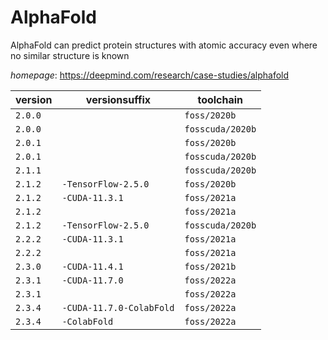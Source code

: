 # AlphaFold

AlphaFold can predict protein structures with atomic accuracy even where no similar structure is known

*homepage*: <https://deepmind.com/research/case-studies/alphafold>

version | versionsuffix | toolchain
--------|---------------|----------
``2.0.0`` |  | ``foss/2020b``
``2.0.0`` |  | ``fosscuda/2020b``
``2.0.1`` |  | ``foss/2020b``
``2.0.1`` |  | ``fosscuda/2020b``
``2.1.1`` |  | ``fosscuda/2020b``
``2.1.2`` | ``-TensorFlow-2.5.0`` | ``foss/2020b``
``2.1.2`` | ``-CUDA-11.3.1`` | ``foss/2021a``
``2.1.2`` |  | ``foss/2021a``
``2.1.2`` | ``-TensorFlow-2.5.0`` | ``fosscuda/2020b``
``2.2.2`` | ``-CUDA-11.3.1`` | ``foss/2021a``
``2.2.2`` |  | ``foss/2021a``
``2.3.0`` | ``-CUDA-11.4.1`` | ``foss/2021b``
``2.3.1`` | ``-CUDA-11.7.0`` | ``foss/2022a``
``2.3.1`` |  | ``foss/2022a``
``2.3.4`` | ``-CUDA-11.7.0-ColabFold`` | ``foss/2022a``
``2.3.4`` | ``-ColabFold`` | ``foss/2022a``
